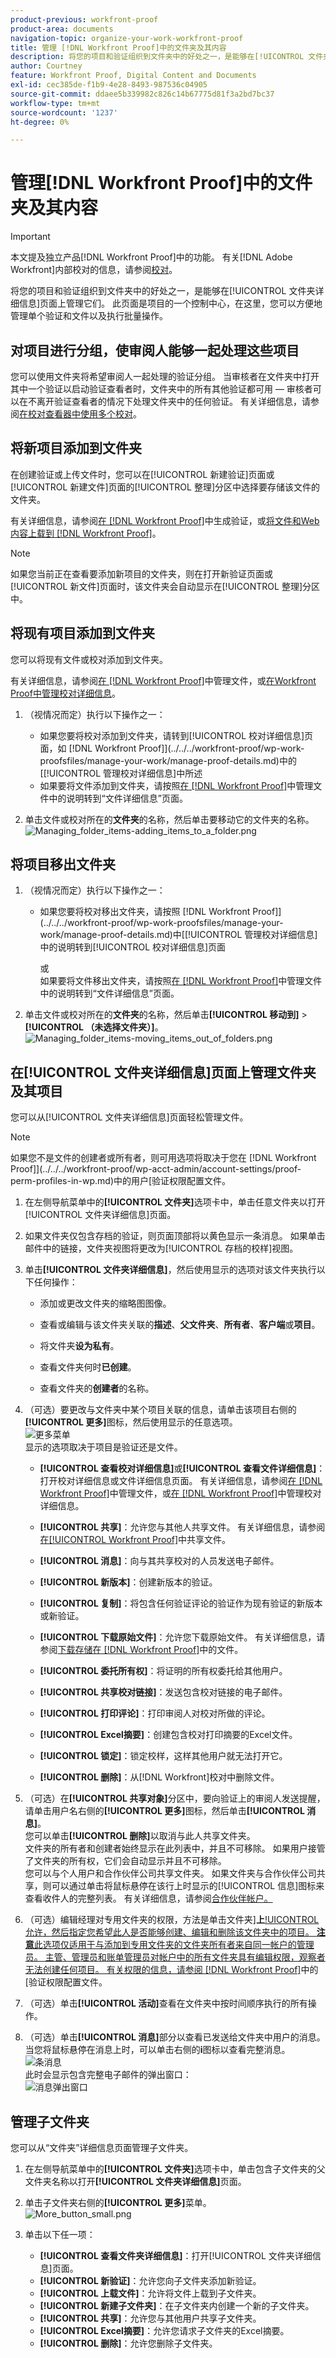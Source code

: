 ```yaml
---
product-previous: workfront-proof
product-area: documents
navigation-topic: organize-your-work-workfront-proof
title: 管理 [!DNL Workfront Proof]中的文件夹及其内容
description: 将您的项目和验证组织到文件夹中的好处之一，是能够在[!UICONTROL 文件夹详细信息]页面上管理它们。 此页面是项目的一个控制中心，在这里，您可以方便地管理单个验证和文件以及执行批量操作。
author: Courtney
feature: Workfront Proof, Digital Content and Documents
exl-id: cec385de-f1b9-4e28-8493-987536c04905
source-git-commit: ddaee5b339982c826c14b67775d81f3a2bd7bc37
workflow-type: tm+mt
source-wordcount: '1237'
ht-degree: 0%

---
```


# 管理[!DNL Workfront Proof]中的文件夹及其内容

>[!IMPORTANT]
>
>本文提及独立产品[!DNL Workfront Proof]中的功能。 有关[!DNL Adobe Workfront]内部校对的信息，请参阅[校对](../../../review-and-approve-work/proofing/proofing.md)。

将您的项目和验证组织到文件夹中的好处之一，是能够在[!UICONTROL 文件夹详细信息]页面上管理它们。 此页面是项目的一个控制中心，在这里，您可以方便地管理单个验证和文件以及执行批量操作。

## 对项目进行分组，使审阅人能够一起处理这些项目

您可以使用文件夹将希望审阅人一起处理的验证分组。 当审核者在文件夹中打开其中一个验证以启动验证查看者时，文件夹中的所有其他验证都可用 — 审核者可以在不离开验证查看者的情况下处理文件夹中的任何验证。 有关详细信息，请参阅[在校对查看器中使用多个校对](../../../workfront-proof/wp-work-proofsfiles/review-proofs-wpv/work-with-multiple-proofs.md)。

## 将新项目添加到文件夹

在创建验证或上传文件时，您可以在[!UICONTROL 新建验证]页面或[!UICONTROL 新建文件]页面的[!UICONTROL 整理]分区中选择要存储该文件的文件夹。

有关详细信息，请参阅[在 [!DNL Workfront Proof]](../../../workfront-proof/wp-work-proofsfiles/create-proofs-and-files/generate-proofs.md)中生成验证，或[将文件和Web内容上载到 [!DNL Workfront Proof]](../../../workfront-proof/wp-work-proofsfiles/create-proofs-and-files/upload-files-web-content.md)。

>[!NOTE]
>
>如果您当前正在查看要添加新项目的文件夹，则在打开新验证页面或[!UICONTROL 新文件]页面时，该文件夹会自动显示在[!UICONTROL 整理]分区中。

## 将现有项目添加到文件夹

您可以将现有文件或校对添加到文件夹。

有关详细信息，请参阅[在 [!DNL Workfront Proof]](../../../workfront-proof/wp-work-proofsfiles/manage-your-work/manage-files.md)中管理文件，或[在Workfront Proof中管理校对详细信息](../../../workfront-proof/wp-work-proofsfiles/manage-your-work/manage-proof-details.md)。

1. （视情况而定）执行以下操作之一：

   * 如果您要将校对添加到文件夹，请转到[!UICONTROL 校对详细信息]页面，如 [!DNL Workfront Proof]](../../../workfront-proof/wp-work-proofsfiles/manage-your-work/manage-proof-details.md)中的[[!UICONTROL 管理校对详细信息]中所述
   * 如果要将文件添加到文件夹，请按照[在 [!DNL Workfront Proof]](../../../workfront-proof/wp-work-proofsfiles/manage-your-work/manage-files.md)中管理文件中的说明转到“文件详细信息”页面。

1. 单击文件或校对所在的&#x200B;**文件夹**&#x200B;的名称，然后单击要移动它的文件夹的名称。\
   ![Managing_folder_items-adding_items_to_a_folder.png](assets/managing-folder-items-adding-items-to-a-folder-350x121.png)

## 将项目移出文件夹

1. （视情况而定）执行以下操作之一：

   * 如果您要将校对移出文件夹，请按照 [!DNL Workfront Proof]](../../../workfront-proof/wp-work-proofsfiles/manage-your-work/manage-proof-details.md)中[[!UICONTROL 管理校对详细信息]中的说明转到[!UICONTROL 校对详细信息]页面

     或\
      如果要将文件移出文件夹，请按照[在 [!DNL Workfront Proof]](../../../workfront-proof/wp-work-proofsfiles/manage-your-work/manage-files.md)中管理文件中的说明转到“文件详细信息”页面。

1. 单击文件或校对所在的&#x200B;**文件夹**&#x200B;的名称，然后单击&#x200B;**[!UICONTROL 移动到]** > **[!UICONTROL （未选择文件夹）]**。\
   ![Managing_folder_items-moving_items_out_of_folders.png](assets/managing-folder-items-moving-items-out-of-folders-350x123.png)

## 在[!UICONTROL 文件夹详细信息]页面上管理文件夹及其项目

您可以从[!UICONTROL 文件夹详细信息]页面轻松管理文件。

>[!NOTE]
>
>如果您不是文件的创建者或所有者，则可用选项将取决于您在 [!DNL Workfront Proof]](../../../workfront-proof/wp-acct-admin/account-settings/proof-perm-profiles-in-wp.md)中的用户[验证权限配置文件。

1. 在左侧导航菜单中的&#x200B;**[!UICONTROL 文件夹]**&#x200B;选项卡中，单击任意文件夹以打开[!UICONTROL 文件夹详细信息]页面。
1. 如果文件夹仅包含存档的验证，则页面顶部将以黄色显示一条消息。 如果单击邮件中的链接，文件夹视图将更改为[!UICONTROL 存档的校样]视图。
1. 单击&#x200B;**[!UICONTROL 文件夹详细信息]**，然后使用显示的选项对该文件夹执行以下任何操作：

   * 添加或更改文件夹的缩略图图像。
   * 查看或编辑与该文件夹关联的&#x200B;**描述**、**父文件夹**、**所有者**、**客户端**&#x200B;或&#x200B;**项目**。

   * 将文件夹&#x200B;**设为私有**。
   * 查看文件夹何时&#x200B;**已创建**。
   * 查看文件夹的&#x200B;**创建者**&#x200B;的名称。

1. （可选）要更改与文件夹中某个项目关联的信息，请单击该项目右侧的&#x200B;**[!UICONTROL 更多]**&#x200B;图标，然后使用显示的任意选项。\
   ![更多菜单](assets/more-button-small.png)\
   显示的选项取决于项目是验证还是文件。

   * **[!UICONTROL 查看校对详细信息]**&#x200B;或&#x200B;**[!UICONTROL 查看文件详细信息]**：打开校对详细信息或文件详细信息页面。 有关详细信息，请参阅[在 [!DNL Workfront Proof]](../../../workfront-proof/wp-work-proofsfiles/manage-your-work/manage-files.md)中管理文件，或[在 [!DNL Workfront Proof]](../../../workfront-proof/wp-work-proofsfiles/manage-your-work/manage-proof-details.md)中管理校对详细信息。

   * **[!UICONTROL 共享]**：允许您与其他人共享文件。 有关详细信息，请参阅[在[!UICONTROL Workfront Proof]](../../../workfront-proof/wp-work-proofsfiles/share-proofs-and-files/share-files.md)中共享文件。

   * **[!UICONTROL 消息]**：向与其共享校对的人员发送电子邮件。
   * **[!UICONTROL 新版本]**：创建新版本的验证。
   * **[!UICONTROL 复制]**：将包含任何验证评论的验证作为现有验证的新版本或新验证。
   * **[!UICONTROL 下载原始文件]**：允许您下载原始文件。 有关详细信息，请参阅[下载存储在 [!DNL Workfront Proof]](../../../workfront-proof/wp-work-proofsfiles/manage-your-work/download-files-stored.md)中的文件。

   * **[!UICONTROL 委托所有权]**：将证明的所有权委托给其他用户。
   * **[!UICONTROL 共享校对链接]**：发送包含校对链接的电子邮件。
   * **[!UICONTROL 打印评论]**：打印审阅人对校对所做的评论。
   * **[!UICONTROL Excel摘要]**：创建包含校对打印摘要的Excel文件。
   * **[!UICONTROL 锁定]**：锁定校样，这样其他用户就无法打开它。
   * **[!UICONTROL 删除]**：从[!DNL Workfront]校对中删除文件。

1. （可选）在&#x200B;**[!UICONTROL 共享对象]**&#x200B;分区中，要向验证上的审阅人发送提醒，请单击用户名右侧的&#x200B;**[!UICONTROL 更多]**&#x200B;图标，然后单击&#x200B;**[!UICONTROL 消息]**。\
   您可以单击&#x200B;**[!UICONTROL 删除]**&#x200B;以取消与此人共享文件夹。\
   文件夹的所有者和创建者始终显示在此列表中，并且不可移除。 如果用户接管了文件夹的所有权，它们会自动显示并且不可移除。\
   您可以与个人用户和合作伙伴公司共享文件夹。 如果文件夹与合作伙伴公司共享，则可以通过单击将鼠标悬停在该行上时显示的[!UICONTROL 信息]图标来查看收件人的完整列表。 有关详细信息，请参阅[合作伙伴帐户。](https://support.workfront.com/hc/en-us/sections/115000912107-Partner-accounts)

1. （可选）编辑经理对专用文件夹的权限，方法是单击文件夹&#x200B;]**上**[!UICONTROL &#x200B;允许，然后指定您希望此人是否能够创建、编辑和删除该文件夹中的项目。 **注意**&#x200B;此选项仅适用于与添加到专用文件夹的文件夹所有者来自同一帐户的管理员。 主管、管理员和账单管理员对帐户中的所有文件夹具有编辑权限，观察者无法创建任何项目。 有关权限的信息，请参阅 [!DNL Workfront Proof]](../../../workfront-proof/wp-acct-admin/account-settings/proof-perm-profiles-in-wp.md)中的[验证权限配置文件。

1. （可选）单击&#x200B;**[!UICONTROL 活动]**&#x200B;查看在文件夹中按时间顺序执行的所有操作。
1. （可选）单击&#x200B;**[!UICONTROL 消息]**&#x200B;部分以查看已发送给文件夹中用户的消息。\
   当您将鼠标悬停在消息上时，可以单击右侧的&#x200B;**i**&#x200B;图标以查看完整消息。\
   ![条消息](assets/messages-1-350x74.png)\
   此时会显示包含完整电子邮件的弹出窗口：\
   ![消息弹出窗口](assets/messages-2-350x252.png)

## 管理子文件夹

您可以从“文件夹”详细信息页面管理子文件夹。

1. 在左侧导航菜单中的&#x200B;**[!UICONTROL 文件夹]**&#x200B;选项卡中，单击包含子文件夹的父文件夹名称以打开&#x200B;**[!UICONTROL 文件夹详细信息]**&#x200B;页面。

1. 单击子文件夹右侧的&#x200B;**[!UICONTROL 更多]**&#x200B;菜单。\
   ![More_button_small.png](assets/more-button-small.png)

1. 单击以下任一项：

   * **[!UICONTROL 查看文件夹详细信息]**：打开[!UICONTROL 文件夹详细信息]页面。
   * **[!UICONTROL 新验证]**：允许您向子文件夹添加新验证。
   * **[!UICONTROL 上载文件]**：允许将文件上载到子文件夹。
   * **[!UICONTROL 新建子文件夹]**：在子文件夹内创建一个新的子文件夹。
   * **[!UICONTROL 共享]**：允许您与其他用户共享子文件夹。
   * **[!UICONTROL Excel摘要]**：允许您请求子文件夹的Excel摘要。
   * **[!UICONTROL 删除]**：允许您删除子文件夹。
